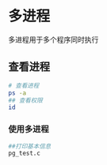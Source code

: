 # 多进程

多进程用于多个程序同时执行

## 查看进程

```sh
# 查看进程
ps -a
## 查看权限
id 
```

### 使用多进程

```sh
##打印基本信息
pg_test.c 
```

